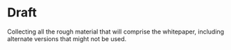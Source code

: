 # Draft

Collecting all the rough material that will comprise the whitepaper, including
alternate versions that might not be used.